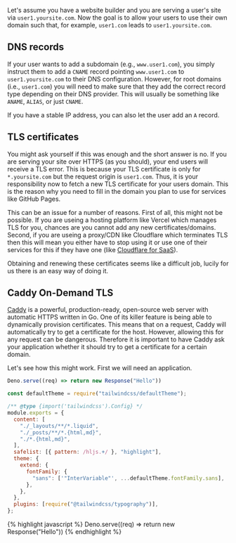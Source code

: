 Let's assume you have a website builder and you are serving a user's site via
`user1.yoursite.com`. Now the goal is to allow your users to use their own
domain such that, for example, `user1.com` leads to `user1.yoursite.com`.

## DNS records

If your user wants to add a subdomain (e.g., `www.user1.com`), you simply
instruct them to add a `CNAME` record pointing `www.user1.com` to
`user1.yoursite.com` to their DNS configuration. However, for root domains
(i.e., `user1.com`) you will need to make sure that they add the correct record
type depending on their DNS provider. This will usually be something like
`ANAME`, `ALIAS`, or just `CNAME`.

If you have a stable IP address, you can also let the user add an `A` record.

## TLS certificates

You might ask yourself if this was enough and the short answer is no. If you are
serving your site over HTTPS (as you should), your end users will receive a TLS
error. This is because your TLS certificate is only for `*.yoursite.com` but the
request origin is `user1.com`. Thus, it is your responsibility now to fetch a
new TLS certificate for your users domain. This is the reason why you need to
fill in the domain you plan to use for services like GitHub Pages.

This can be an issue for a number of reasons. First of all, this might not be
possible. If you are useing a hosting platform like Vercel which manages TLS for
you, chances are you cannot add any new certificates/domains. Second, if you are
useing a proxy/CDN like Cloudflare which terminates TLS then this will mean you
either have to stop using it or use one of their services for this if they have
one (like [Cloudflare for SaaS](https://www.cloudflare.com/saas)).

Obtaining and renewing these certificates seems like a difficult job, lucily for
us there is an easy way of doing it.

## Caddy On-Demand TLS

[Caddy](https://caddyserver.com) is a powerful, production-ready, open-source
web server with automatic HTTPS written in Go. One of its killer feature is
being able to dynamically provision certificates. This means that on a request,
Caddy will automatically try to get a certificate for the host. However,
allowing this for any request can be dangerous. Therefore it is important to
have Caddy ask your application whether it should try to get a certificate for a
certain domain.

Let's see how this might work. First we will need an application.

```javascript
Deno.serve((req) => return new Response("Hello"))
```

```javascript
const defaultTheme = require("tailwindcss/defaultTheme");

/** @type {import('tailwindcss').Config} */
module.exports = {
  content: [
    "./_layouts/**/*.liquid",
    "./_posts/**/*.{html,md}",
    "./*.{html,md}",
  ],
  safelist: [{ pattern: /hljs.+/ }, "highlight"],
  theme: {
    extend: {
      fontFamily: {
        "sans": ['"InterVariable"', ...defaultTheme.fontFamily.sans],
      },
    },
  },
  plugins: [require("@tailwindcss/typography")],
};
```

{% highlight javascript %}
Deno.serve((req) => return new Response("Hello"))
{% endhighlight %}
